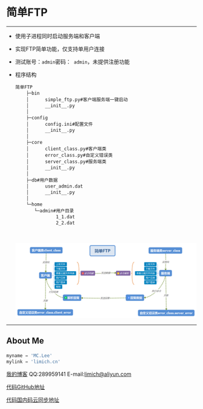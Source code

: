 ﻿# 简单FTP

--------

 - 使用子进程同时启动服务端和客户端

 - 实现FTP简单功能，仅支持单用户连接

 - 测试账号：`admin`密码：` admin`，未提供注册功能

 - 程序结构

   ```
   简单FTP
       ├─bin
       │      simple_ftp.py#客户端服务端一键启动
       │      __init__.py
       │      
       ├─config
       │      config.ini#配置文件
       │      __init__.py
       │      
       ├─core
       │      client_class.py#客户端类
       │      error_class.py#自定义错误类
       │      server_class.py#服务端类
       │      __init__.py
       │      
       ├─db#用户数据
       │      user_admin.dat
       │      __init__.py
       │      
       └─home
          └─admin#用户目录
                  1_1.dat
                  2_2.dat
                  
       
   ```

   ![流程图](./简单FTP.png)

----------


## About Me
```python
myname = 'MC.Lee'
mylink = 'limich.cn'
```
[我的博客](https://limich.cn)
QQ:289959141
E-mail:limich@aliyun.com

[代码GitHub地址](https://github.com/limingchang/python_study_task.git)

[代码国内码云同步地址](https://git.oschina.net/limich/python_study.git)